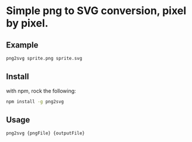 # Simple png to SVG conversion, pixel by pixel.

## Example
```bash
png2svg sprite.png sprite.svg
```

## Install
with npm, rock the following:
```bash
npm install -g png2svg
```

## Usage
```bash
png2svg {pngFile} {outputFile}
```

